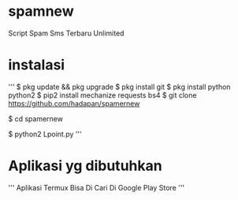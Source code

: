 # spamnew
  Script Spam Sms Terbaru Unlimited
# instalasi
  '''
  $ pkg update && pkg upgrade
  $ pkg install git
  $ pkg install python python2
  $ pip2 install mechanize requests bs4
  $ git clone https://github.com/hadapan/spamernew

  $ cd spamernew

  $ python2 Lpoint.py
  '''
  
# Aplikasi yg dibutuhkan
  ''' 
  Aplikasi Termux Bisa Di Cari Di Google Play Store
  '''

